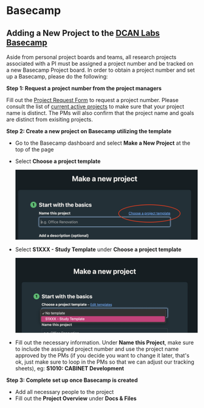 # Basecamp

## Adding a New Project to the [DCAN Labs Basecamp](https://3.basecamp.com/5032058/)

Aside from personal project boards and teams, all research projects associated with a PI must be assigned a project number and be tracked on a new Basecamp Project board. In order to obtain a project number and set up a Basecamp, please do the following:

**Step 1: Request a project number from the project managers**

Fill out the [Project Request Form](https://forms.gle/1ddNGf6pbe5WE2QV8) to request a project number. Please consult the list of [current active projects](https://docs.google.com/spreadsheets/d/1ZYwQIaH2aJP3ClCwHZL6pmaTSNGbAkg91co2ENcIYl0/edit?usp=sharing) to make sure that your project name is distinct. The PMs will also confirm that the project name and goals are distinct from exisiting projects.   

**Step 2: Create a new project on Basecamp utilizing the template**
 - Go to the Basecamp dashboard and select **Make a New Project** at the top of the page
 - Select **Choose a project template**
   
   ![choose_a_project_template](img/choose_a_project_template.png)

 - Select **S1XXX - Study Template** under **Choose a project template**
   
    ![select_study_template](img/select_study_template.png)

 - Fill out the necessary information. Under **Name this Project**, make sure to include the assigned project number and use the project name approved by the PMs (if you decide you want to change it later, that's ok, just make sure to loop in the PMs so that we can adjust our tracking sheets), eg: **S1010: CABINET Development**

**Step 3: Complete set up once Basecamp is created**

 - Add all necessary people to the project
 - Fill out the **Project Overview** under **Docs & Files**

